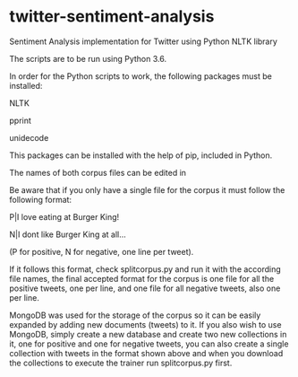 # twitter-sentiment-analysis
Sentiment Analysis implementation for Twitter using Python NLTK library

The scripts are to be run using Python 3.6.

In order for the Python scripts to work, the following packages must be installed:

NLTK

pprint

unidecode

This packages can be installed with the help of pip, included in Python.

The names of both corpus files can be edited in

Be aware that if you only have a single file for the corpus it must follow the following format:

P|I love eating at Burger King!

N|I dont like Burger King at all...

(P for positive, N for negative, one line per tweet).

If it follows this format, check splitcorpus.py and run it with the according file names, 
the final accepted format for the corpus is one file for all the positive tweets, 
one per line, and one file for all negative tweets, also one per line.

MongoDB was used for the storage of the corpus so it can be easily expanded by adding new documents (tweets)
to it. If you also wish to use MongoDB, simply create a new database and create two new collections in it, one 
for positive and one for negative tweets, you can also create a single collection with tweets in the format shown above and 
when you download the collections to execute the trainer run splitcorpus.py first.
